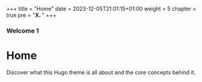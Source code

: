 +++
title = "Home"
date = 2023-12-05T21:01:15+01:00
weight = 5
chapter = true
pre = "<b>X. </b>"
+++

### Welcome 1

# Home

Discover what this Hugo theme is all about and the core concepts behind it.